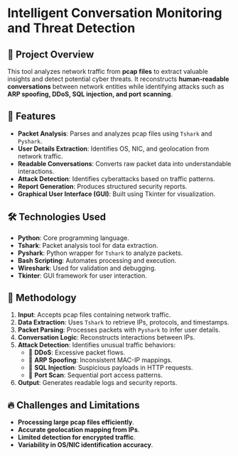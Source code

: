 # Intelligent Conversation Monitoring and Threat Detection

## 📌 Project Overview
This tool analyzes network traffic from **pcap files** to extract valuable insights and detect potential cyber threats. It reconstructs **human-readable conversations** between network entities while identifying attacks such as **ARP spoofing, DDoS, SQL injection, and port scanning**.  

## 🎯 Features
- **Packet Analysis**: Parses and analyzes pcap files using `Tshark` and `Pyshark`.
- **User Details Extraction**: Identifies OS, NIC, and geolocation from network traffic.
- **Readable Conversations**: Converts raw packet data into understandable interactions.
- **Attack Detection**: Identifies cyberattacks based on traffic patterns.
- **Report Generation**: Produces structured security reports.
- **Graphical User Interface (GUI)**: Built using Tkinter for visualization.

## 🛠 Technologies Used
- **Python**: Core programming language.
- **Tshark**: Packet analysis tool for data extraction.
- **Pyshark**: Python wrapper for `Tshark` to analyze packets.
- **Bash Scripting**: Automates processing and execution.
- **Wireshark**: Used for validation and debugging.
- **Tkinter**: GUI framework for user interaction.

## 📜 Methodology
1. **Input**: Accepts pcap files containing network traffic.
2. **Data Extraction**: Uses `Tshark` to retrieve IPs, protocols, and timestamps.
3. **Packet Parsing**: Processes packets with `Pyshark` to infer user details.
4. **Conversation Logic**: Reconstructs interactions between IPs.
5. **Attack Detection**: Identifies unusual traffic behaviors:
   - 🚨 **DDoS**: Excessive packet flows.
   - 🚨 **ARP Spoofing**: Inconsistent MAC-IP mappings.
   - 🚨 **SQL Injection**: Suspicious payloads in HTTP requests.
   - 🚨 **Port Scan**: Sequential port access patterns.
6. **Output**: Generates readable logs and security reports.

## 🔥 Challenges and Limitations
- **Processing large pcap files efficiently**.
- **Accurate geolocation mapping from IPs**.
- **Limited detection for encrypted traffic**.
- **Variability in OS/NIC identification accuracy**.
